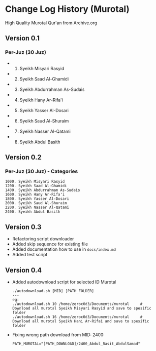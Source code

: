 # Change Log History (Murotal)

High Quality Murotal Qur'an from Archive.org

## Version 0.1

### Per-Juz (30 Juz)

- 01. Syeikh Misyari Rasyid
- 02. Syeikh Saad Al-Ghamidi
- 03. Syeikh Abdurrahman As-Sudais
- 04. Syeikh Hany Ar-Rifa'i
- 05. Syeikh Yasser Al-Dosari
- 06. Syeikh Saud Al-Shuraim
- 07. Syeikh Nasser Al-Qatami
- 08. Syeikh Abdul Basith

## Version 0.2

### Per-Juz (30 Juz) - Categories

```
1000. Syeikh Misyari Rasyid
1200. Syeikh Saad Al-Ghamidi
1400. Syeikh Abdurrahman As-Sudais
1600. Syeikh Hany Ar-Rifa'i
1800. Syeikh Yasser Al-Dosari
2000. Syeikh Saud Al-Shuraim
2200. Syeikh Nasser Al-Qatami
2400. Syeikh Abdul Basith
```

## Version 0.3

- Refactoring script downloader
- Added skip sequence for existing file
- Added documentation how to use in `docs/index.md`
- Added test script

## Version 0.4

- Added autodownload script for selected ID Murotal
  ```
  ./autodownload.sh [MID] [PATH_FOLDER]
  ---
  eg:
  ./autodownload.sh 10 /home/zeroc0d3/Documents/murotal     # Download all murotal Syeikh Misyari Rasyid and save to spesific folder
  ./autodownload.sh 16 /home/zeroc0d3/Documents/murotal     # Download all murotal Syeikh Hani Ar-Rifai and save to spesific folder
  ```
- Fixing wrong path download from MID: 2400
  ```
  PATH_MUROTAL="[PATH_DOWNLOAD]/2400_Abdul_Basit_AbdulSamad"
  ```